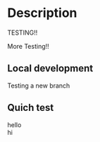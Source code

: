 # Description

TESTING!!


More Testing!!

## Local development

Testing a new branch

## Quich test

<div> hello </div>
<div> hi </div>
